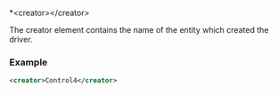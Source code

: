  
*\<creator\>\</creator\>

The creator element contains the name of the entity which created the driver.


### Example

```xml
<creator>Control4</creator>
```
